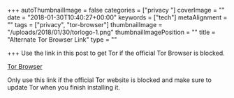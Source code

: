 +++
autoThumbnailImage = false
categories = ["privacy "]
coverImage = ""
date = "2018-01-30T10:40:27+00:00"
keywords = ["tech"]
metaAlignment = ""
tags = ["privacy", "tor-browser"]
thumbnailImage = "/uploads/2018/01/30/torlogo-1.png"
thumbnailImagePosition = ""
title = "Alternate Tor Browser Link"
type = ""

+++
Use the link in this post to get Tor if the official Tor Browser is blocked.

<!--more-->

[Tor Browser](https://wpapper.github.io/tor-download-web/)

Only use this link if the official Tor website is blocked and make sure to update Tor when you finish installing it.